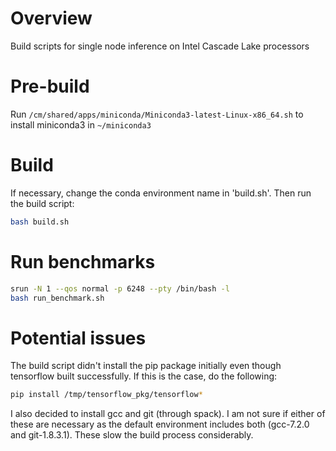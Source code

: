 # Overview
Build scripts for single node inference on Intel Cascade Lake processors

# Pre-build
Run `/cm/shared/apps/miniconda/Miniconda3-latest-Linux-x86_64.sh` to install miniconda3 in `~/miniconda3`

# Build
If necessary, change the conda environment name in 'build.sh'. Then run the build script:
```bash
bash build.sh
```

# Run benchmarks 
```bash
srun -N 1 --qos normal -p 6248 --pty /bin/bash -l
bash run_benchmark.sh
```

# Potential issues
The build script didn't install the pip package initially even though tensorflow built successfully. 
If this is the case, do the following: 
```bash
pip install /tmp/tensorflow_pkg/tensorflow*
```

I also decided to install gcc and git (through spack). I am not sure if either of these are necessary as the default environment includes both (gcc-7.2.0 and git-1.8.3.1). These slow the build process considerably. 

